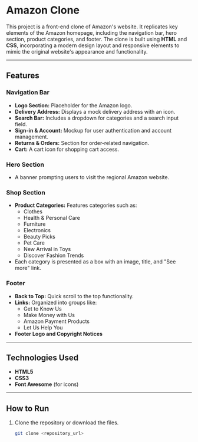 # Amazon Clone

This project is a front-end clone of Amazon's website. It replicates key elements of the Amazon homepage, including the navigation bar, hero section, product categories, and footer. The clone is built using **HTML** and **CSS**, incorporating a modern design layout and responsive elements to mimic the original website's appearance and functionality.

---

## Features

### Navigation Bar
- **Logo Section:** Placeholder for the Amazon logo.
- **Delivery Address:** Displays a mock delivery address with an icon.
- **Search Bar:** Includes a dropdown for categories and a search input field.
- **Sign-in & Account:** Mockup for user authentication and account management.
- **Returns & Orders:** Section for order-related navigation.
- **Cart:** A cart icon for shopping cart access.

### Hero Section
- A banner prompting users to visit the regional Amazon website.

### Shop Section
- **Product Categories:** Features categories such as:
  - Clothes
  - Health & Personal Care
  - Furniture
  - Electronics
  - Beauty Picks
  - Pet Care
  - New Arrival in Toys
  - Discover Fashion Trends
- Each category is presented as a box with an image, title, and "See more" link.

### Footer
- **Back to Top:** Quick scroll to the top functionality.
- **Links:** Organized into groups like:
  - Get to Know Us
  - Make Money with Us
  - Amazon Payment Products
  - Let Us Help You
- **Footer Logo and Copyright Notices**

---

## Technologies Used

- **HTML5**
- **CSS3**
- **Font Awesome** (for icons)

---

## How to Run

1. Clone the repository or download the files.
   ```bash
   git clone <repository_url>
